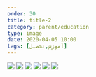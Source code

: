 ```yaml
---
order: 30
title: title-2
category: parent/education
type: image
date: 2020-04-05 10:00
tags: [آموزش,تحصیل]
---
```


![](../../static/images/education7.webp)
![](../../static/images/education8.webp)
![](../../static/images/education9.webp)
![](../../static/images/education10.webp)
![](../../static/images/education11.webp)
![](../../static/images/education12.webp)
